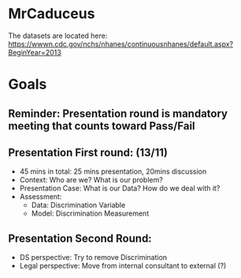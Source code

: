 # MrCaduceus

The datasets are located here: https://wwwn.cdc.gov/nchs/nhanes/continuousnhanes/default.aspx?BeginYear=2013

# Goals

## Reminder: Presentation round is mandatory meeting that counts toward Pass/Fail

## Presentation First round: (13/11)
  * 45 mins in total: 25 mins presentation, 20mins discussion
  * Context: Who are we? What is our problem?
  * Presentation Case: What is our Data? How do we deal with it?
  * Assessment:
    * Data: Discrimination Variable
    * Model: Discrimination Measurement
    
## Presentation Second Round:
  * DS perspective: Try to remove Discrimination
  * Legal perspective: Move from internal consultant to external (?)
  
